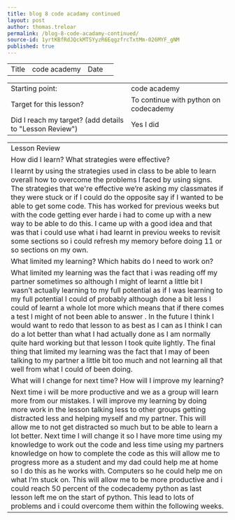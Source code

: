 ```yaml
---
title: blog 8 code acadamy continued
layout: post
author: thomas.treloar
permalink: /blog-8-code-acadamy-continued/
source-id: 1yrtKBfRdJQckMTSYyzR6EqgzfrcTxtMm-026MYF_gNM
published: true
---
```

<table>
  <tr>
    <td>Title</td>
    <td>code academy</td>
    <td>Date</td>
    <td></td>
  </tr>
</table>


<table>
  <tr>
    <td>Starting point:</td>
    <td>code academy </td>
  </tr>
  <tr>
    <td>Target for this lesson?</td>
    <td>To continue with python on codecademy</td>
  </tr>
  <tr>
    <td>Did I reach my target? 
(add details to "Lesson Review")</td>
    <td>Yes I did </td>
  </tr>
</table>


<table>
  <tr>
    <td>Lesson Review</td>
  </tr>
  <tr>
    <td>How did I learn? What strategies were effective? </td>
  </tr>
  <tr>
    <td>I learnt by using the strategies used in class to be able to learn overall how to overcome the problems I faced by using signs. The strategies that we're effective we’re asking my classmates if they were stuck or if I could do the opposite say if I wanted to be able to get some code. This has worked for previous weeks but with the code getting ever harde i had to come up with a new way to be able to do this. I came up with a good idea and  that was that i could use what i had learnt in previou weeks to revisit some sections so i could refresh my memory before doing 11 or so sections on my own.</td>
  </tr>
  <tr>
    <td>What limited my learning? Which habits do I need to work on? </td>
  </tr>
  <tr>
    <td>What limited my learning was the fact that i was reading off my partner sometimes so although I might of learnt a little bit I wasn’t actually learning to my full potential as if I was learning to my full potential I could of probably although done a bit less I could of learnt a whole lot more which means that if there comes a test I might of not been able to answer . In the future I think I would want to redo that lesson to as best as I can as I think I can do a lot better than what I had actually done as I am normally quite hard working but that lesson I took quite lightly. The final thing that limited my learning was the fact that I may of been talking to my partner a little bit too much and not learning all that well from what I could of been doing.</td>
  </tr>
  <tr>
    <td>What will I change for next time? How will I improve my learning?</td>
  </tr>
  <tr>
    <td>Next time i will be more productive and we as a group will learn more from our mistakes. I will improve my learning by doing more work in the lesson talking less to other groups getting distracted less and helping myself and my partner. This will allow me to not get distracted so much but to be able to learn a lot better. Next time I will change it so I have more time using my knowledge to work out the code and less time using my partners knowledge on how to complete the code as this will allow me to progress more as a student and my dad could help me at home so I do this as he works with. Computers so he could help me on what I’m stuck on. This will allow me to be more productive and i could reach 50 percent of the codecademy python as last lesson left me on the start of python. This lead to lots of problems and i could overcome them within the following weeks.</td>
  </tr>
</table>


